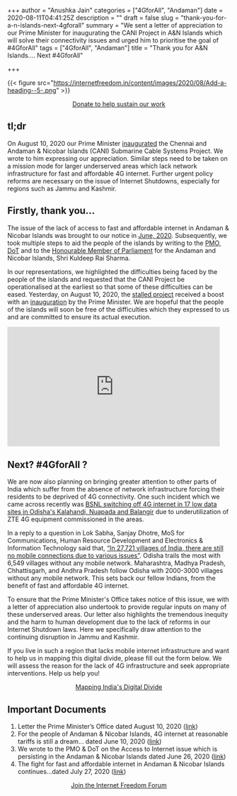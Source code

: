 +++
author = "Anushka Jain"
categories = ["4GforAll", "Andaman"]
date = 2020-08-11T04:41:25Z
description = ""
draft = false
slug = "thank-you-for-a-n-islands-next-4gforall"
summary = "We sent a letter of appreciation to our Prime Minister for inaugurating the CANI Project in A&N Islands which will solve their connectivity issues and urged him to prioritise the goal of #4GforAll"
tags = ["4GforAll", "Andaman"]
title = "Thank you for A&N Islands.... Next #4GforAll"

+++


{{< figure src="https://internetfreedom.in/content/images/2020/08/Add-a-heading--5-.png" >}}

<div style="text-align:center;">
    <a href="https://internetfreedom.in/donate/" class="button">Donate to help sustain our work</a>
</div>



## tl;dr



On August 10, 2020 our Prime Minister [inaugurated](https://www.deccanchronicle.com/business/in-other-news/100820/pm-launches-2300-km-undersea-cable-project-to-boost-andamans-internet.html) the Chennai and Andaman & Nicobar Islands (CANI) Submarine Cable Systems Project. We wrote to him expressing our appreciation. Similar steps need to be taken on a mission mode for larger underserved areas which lack network infrastructure for  fast and affordable 4G internet. Further urgent policy reforms are necessary on the issue of Internet Shutdowns, especially for regions such as Jammu and Kashmir. 

## Firstly, thank you...



The issue of the lack of access to fast and affordable internet in Andaman & Nicobar Islands was brought to our notice in [June, 2020](https://internetfreedom.in/for-the-people-of-andaman-nicobar-islands-4g-internet-at-reasonable-tariffs-is-still-a-dream/). Subsequently, we took multiple steps to aid the people of the islands by writing to the [PMO, DoT](https://internetfreedom.in/we-wrote-to-the-pmo-dot-on-the-access-to-internet-issue-which-is-persisting-in-the-andaman-nicobar-islands/) and to the [Honourable Member of Parliament](https://internetfreedom.in/the-fight-for-fast-and-affordable-internet-in-andaman-nicobar-islands-continues/) for the Andaman and Nicobar Islands, Shri Kuldeep Rai Sharma. 

In our representations, we highlighted the difficulties being faced by the people of the islands and requested that the CANI Project be operationalised at the earliest so that some of these difficulties can be eased. Yesterday, on August 10, 2020, the [stalled project](https://theprint.in/india/2300-km-undersea-cable-to-boost-andamans-internet-connectivity-pm-set-to-launch-project/476663/) received a boost with an [inauguration](https://www.deccanchronicle.com/business/in-other-news/100820/pm-launches-2300-km-undersea-cable-project-to-boost-andamans-internet.html) by the Prime Minister. We are hopeful that the people of the islands will soon be free of the difficulties which they expressed to us and are committed to ensure its  actual execution. 

<iframe width="480" height="270" src="https://www.youtube.com/embed/DNrPE3zCU4A?feature=oembed" frameborder="0" allow="accelerometer; autoplay; encrypted-media; gyroscope; picture-in-picture" allowfullscreen></iframe>



## Next? #4GforAll ?



We are now also planning on bringing greater attention to other parts of India which suffer from the absence of network infrastructure forcing their residents to be deprived of 4G connectivity. One such incident which we came across recently was [BSNL switching off 4G internet in 17 low data sites in Odisha's Kalahandi, Nuapada and Balangir](https://www.newindianexpress.com/states/odisha/2020/aug/08/bsnl-switches-off-4g-internet-in-17-low-data-sites-in-odishas-kalahandi-nuapada-and-balangir-2180725.html) due to underutilization of ZTE 4G equipment commissioned in the areas. 

In a reply to a question in Lok Sabha, Sanjay Dhotre, MoS for Communications, Human Resource Development and Electronics & Information Technology said that, [“In 27,721 villages of India, there are still no mobile connections due to various issues”](https://www.financialexpress.com/industry/your-phone-is-dead-in-nearly-28000-villages-of-india-these-reasons-to-blame-for-no-mobile-network/1875037/). Odisha trails the most with 6,549 villages without any mobile network. Maharashtra, Madhya Pradesh, Chhattisgarh, and Andhra Pradesh follow Odisha with 2000-3000 villages without any mobile network. This sets back our fellow Indians, from the benefit of fast and affordable 4G internet.

To ensure that the Prime Minister's Office takes notice of this issue, we with a letter of appreciation also undertook to provide regular inputs on many of these underserved areas. Our letter also highlights the tremendous inequity and the harm to human development due to the lack of reforms in our Internet Shutdown laws. Here we specifically draw attention to the continuing disruption in Jammu and Kashmir. 

If you live in such a region that lacks mobile internet infrastructure and want to help us in mapping this digital divide, please fill out the form below. We will assess the reason for the lack of 4G infrastructure and seek appropriate interventions. Help us help you!

<div style="text-align:center;">
    <a href="https://blocksurvey.io/survey/1PfQfn62JSDjjyK4nuHoY5t21wKeuocLLm/932adeff-543e-4def-98b3-45a094466fe2 " class="button">Mapping India's Digital Divide</a>
</div>



## Important Documents

1. Letter the Prime Minister’s Office dated August 10, 2020 ([link](https://drive.google.com/file/d/1D5jj5Hf2whQbrPJyrADwCcuUjHyHqGKu/view?usp=sharing))
2. For the people of Andaman & Nicobar Islands, 4G internet at reasonable tariffs is still a dream... dated June 10, 2020 ([link](https://internetfreedom.in/for-the-people-of-andaman-nicobar-islands-4g-internet-at-reasonable-tariffs-is-still-a-dream/))
3. We wrote to the PMO & DoT on the Access to Internet issue which is persisting in the Andaman & Nicobar Islands dated June 26, 2020 ([link](https://internetfreedom.in/we-wrote-to-the-pmo-dot-on-the-access-to-internet-issue-which-is-persisting-in-the-andaman-nicobar-islands/))
4. The fight for fast and affordable internet in Andaman & Nicobar Islands continues...dated July 27, 2020 ([link](https://internetfreedom.in/the-fight-for-fast-and-affordable-internet-in-andaman-nicobar-islands-continues/))



<div style="text-align:center;">
    <a href="https://forum.internetfreedom.in/" class="button">Join the Internet Freedom Forum</a>
</div>



